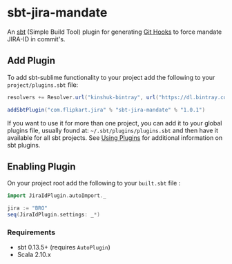 # sbt-jira-mandate

An [sbt](http://www.scala-sbt.org/) (Simple Build Tool) plugin for generating [Git Hooks](http://git-scm.com/docs/githooks) to force mandate JIRA-ID in commit's.

## Add Plugin

To add sbt-sublime functionality to your project add the following to your `project/plugins.sbt` file:

```scala
resolvers += Resolver.url("kinshuk-bintray", url("https://dl.bintray.com/kingster/sbt-plugins"))(Resolver.ivyStylePatterns)

addSbtPlugin("com.flipkart.jira" % "sbt-jira-mandate" % "1.0.1")
```

If you want to use it for more than one project, you can add it to your global plugins file, usually found at: `~/.sbt/plugins/plugins.sbt` and then have it available for all sbt projects. See [Using Plugins](http://www.scala-sbt.org/release/docs/Getting-Started/Using-Plugins.html) for additional information on sbt plugins.

## Enabling Plugin

On your project root add the following to your `built.sbt` file :

```scala
import JiraIdPlugin.autoImport._

jira := "BRO"
seq(JiraIdPlugin.settings: _*)
```

### Requirements

* sbt 0.13.5+ (requires `AutoPlugin`)
* Scala 2.10.x
